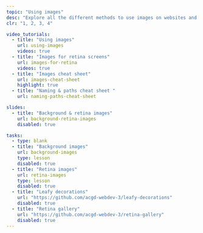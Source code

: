 ```yaml
---
topic: "Using images"
desc: "Explore all the different methods to use images on websites and their ramifications."
clr: "1, 2, 3, 4"

video_tutorials:
  - title: "Using images"
    url: using-images
    videos: true
  - title: "Images for retina screens"
    url: images-for-retina
    videos: true
  - title: "Images cheat sheet"
    url: images-cheat-sheet
    highlight: true
  - title: "Naming & paths cheat sheet "
    url: naming-paths-cheat-sheet

slides:
  - title: "Background & retina images"
    url: background-retina-images
    disabled: true

tasks:
  - type: blank
  - title: "Background images"
    url: background-images
    type: lesson
    disabled: true
  - title: "Retina images"
    url: retina-images
    type: lesson
    disabled: true
  - title: "Leafy decorations"
    url: "https://github.com/acgd-webdev-3/leafy-decorations"
    disabled: true
  - title: "Retina gallery"
    url: "https://github.com/acgd-webdev-3/retina-gallery"
    disabled: true
---
```

